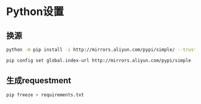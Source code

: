 <!--
 * @Brief        : 
 * @Author       : dmjcb
 * @Date         : 2021-08-19 23:44:15
 * @LastEditors  : dmjcb@outlook.com
 * @LastEditTime : 2024-09-28 14:40:03
-->

# Python设置

## 换源

```sh
python -m pip install -i http://mirrors.aliyun.com/pypi/simple/ --trusted-host mirrors.aliyun.com --upgrade pip
```

```sh
pip config set global.index-url http://mirrors.aliyun.com/pypi/simple
```

## 生成requestment

```sh
pip freeze > requirements.txt
```